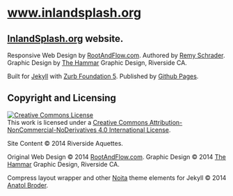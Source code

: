 www.inlandsplash.org
====================

## [InlandSplash.org][inspl] website.

Responsive Web Design by [RootAndFlow.com][rnf]. 
Authored by [Remy Schrader][remy].
Graphic Design by [The Hammar][hammar] Graphic Design, Riverside CA. 

Built for [Jekyll][jekyll] with [Zurb Foundation 5][foundation].
Published by [Github Pages][ghpages].

## Copyright and Licensing

<a rel="license" href="http://creativecommons.org/licenses/by-nc-nd/4.0/"><img alt="Creative Commons License" style="border-width:0" src="https://i.creativecommons.org/l/by-nc-nd/4.0/80x15.png" /></a><br />This work is licensed under a <a rel="license" href="http://creativecommons.org/licenses/by-nc-nd/4.0/">Creative Commons Attribution-NonCommercial-NoDerivatives 4.0 International License</a>.

Site Content &#169; 2014 Riverside Aquettes.

Original Web Design &#169; 2014 [RootAndFlow.com][rnf].
Graphic Design &#169; 2014 [The Hammar][hammar] Graphic Design, Riverside CA. 

Compress layout wrapper and other [Noita][noita] theme elements for Jekyll &#169; 2014 [Anatol Broder][pen].

[inspl]: http://www.inlandsplash.org "InlandSplash.org"
[rnf]: http://www.rootandflow.com "RootAndFlow.com"
[remy]: http://github.com/remy-actual
[hammar]: http://www.thehammar.com/
[jekyll]: http://jekyllrb.com/ "Jekyll Static Site generator" 
[foundation]: http://foundation.zurb.com/ "Zurb Foundation"
[ghpages]: http://pages.github.com/
[noita]: https://github.com/penibelst/jekyll-noita "Noita"
[pen]: http://penibelst.de/ "Penibelst"

